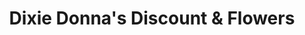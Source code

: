---
title: "Dixie Donna's Discount & Flowers"
url: /mccaysville/dixie-donnas-discount-und-flowers/
shop: Blumen
---